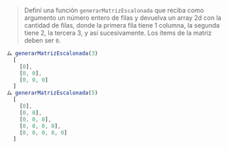 > Definí una función `generarMatrizEscalonada` que reciba como argumento un número entero  de filas y devuelva un array 2d con la cantidad de filas, donde la primera fila tiene 1 columna, la segunda tiene 2, la tercera 3, y así sucesivamente. Los ítems de la matriz deben ser `0`.
>
```javascript
ム generarMatrizEscalonada(3) 
  [
    [0], 
    [0, 0], 
    [0, 0, 0]
  ] 
ム generarMatrizEscalonada(5)  
  [
    [0], 
    [0, 0], 
    [0, 0, 0], 
    [0, 0, 0, 0], 
    [0, 0, 0, 0, 0]
  ] 
```
